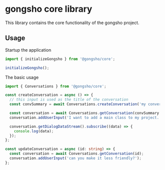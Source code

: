 # gongsho core library

This library contains the core functionality of the gongsho project.

## Usage

Startup the application

```typescript
import { initializeGongsho } from '@gongsho/core';

initializeGongsho();
```

The basic usage

```typescript
import { Conversations } from '@gongsho/core';

const createConversation = async () => {
  // this input is used as the title of the conversation
  const convSummary = await Conversations.createConversation('my conversation title');

  const conversation = await Conversations.getConversation(convSummary.id);
  conversation.addUserInput('I want to add a main class to my project.');

  conversation.getDialogDataStream().subscribe((data) => {
    console.log(data);
  });
};

const updateConversation = async (id: string) => {
  const conversation = await Conversations.getConversation(id);
  conversation.addUserInput('can you make it less friendly?');
};
```
